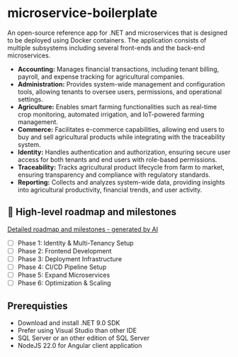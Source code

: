 # microservice-boilerplate

An open-source reference app for .NET and microservices that is designed to be deployed using Docker containers. The application consists of multiple subsystems including several front-ends and the back-end microservices.

- **Accounting:** Manages financial transactions, including tenant billing, payroll, and expense tracking for agricultural companies.
- **Administration:** Provides system-wide management and configuration tools, allowing tenants to oversee users, permissions, and operational settings.
- **Agriculture:** Enables smart farming functionalities such as real-time crop monitoring, automated irrigation, and IoT-powered farming management.
- **Commerce:** Facilitates e-commerce capabilities, allowing end users to buy and sell agricultural products while integrating with the traceability system.
- **Identity:** Handles authentication and authorization, ensuring secure user access for both tenants and end users with role-based permissions.
- **Traceability:** Tracks agricultural product lifecycle from farm to market, ensuring transparency and compliance with regulatory standards.
- **Reporting:** Collects and analyzes system-wide data, providing insights into agricultural productivity, financial trends, and user activity.

## 🚀 High-level roadmap and milestones

[Detailed roadmap and milestones - generated by AI](/docs/00.roadmap-and-milestones.md)
- [ ] Phase 1: Identity & Multi-Tenancy Setup
- [ ] Phase 2: Frontend Development
- [ ] Phase 3: Deployment Infrastructure
- [ ] Phase 4: CI/CD Pipeline Setup
- [ ] Phase 5: Expand Microservices
- [ ] Phase 6: Optimization & Scaling

## Prerequisties

- Download and install .NET 9.0 SDK
- Prefer using Visual Studio than other IDE
- SQL Server or an other edition of SQL Server
- NodeJS 22.0 for Angular client application